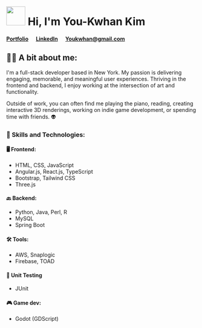# <img src="https://raw.githubusercontent.com/MartinHeinz/MartinHeinz/master/wave.gif" width="50" height="50"/> Hi, I'm You-Kwhan Kim

#### <a href="https://youkwhankim.netlify.app/" target="_blank">Portfolio</a>&nbsp;&nbsp;&nbsp;&nbsp;&nbsp;&nbsp;<a href="https://www.linkedin.com/in/Youkwhan/" target="_blank">LinkedIn</a>&nbsp;&nbsp;&nbsp;&nbsp;&nbsp;&nbsp;<a href="mailto: Youkwhan@gmail.com" target="_blank">Youkwhan@gmail.com</a>

## 🙋‍♂️ A bit about me:
I'm a full-stack developer based in New York. My passion is delivering engaging, memorable, and meaningful user experiences. Thriving in the frontend and backend, I enjoy working at the intersection of art and functionality.

Outside of work, you can often find me playing the piano, reading, creating interactive 3D renderings, working on indie game development, or spending time with friends. 👽 

### 🚀 Skills and Technologies:
#### 🖥️ Frontend:
- HTML, CSS, JavaScript
- Angular.js, React.js, TypeScript
- Bootstrap, Tailwind CSS
- Three.js
#### 🔙 Backend:
- Python, Java, Perl, R
- MySQL
- Spring Boot
#### 🛠️ Tools:
- AWS, Snaplogic
- Firebase, TOAD
#### 🧪 Unit Testing
- JUnit
#### 🎮 Game dev:
- Godot (GDScript)

